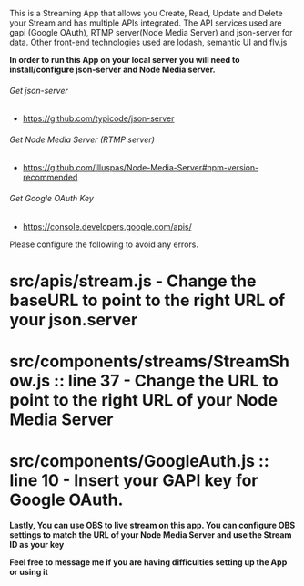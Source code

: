This is a Streaming App that allows you Create, Read, Update and Delete your Stream and has multiple APIs integrated. The API services used are gapi (Google OAuth), RTMP server(Node Media Server) and json-server for data. Other front-end technologies used are lodash, semantic UI and flv.js

**In order to run this App on your local server you will need to install/configure json-server and Node Media server.**

###### Get json-server

- https://github.com/typicode/json-server

###### Get Node Media Server (RTMP server)

- https://github.com/illuspas/Node-Media-Server#npm-version-recommended

###### Get Google OAuth Key

- https://console.developers.google.com/apis/

Please configure the following to avoid any errors.

# src/apis/stream.js - Change the baseURL to point to the right URL of your json.server

# src/components/streams/StreamShow.js :: line 37 - Change the URL to point to the right URL of your Node Media Server

# src/components/GoogleAuth.js :: line 10 - Insert your GAPI key for Google OAuth.

**Lastly, You can use OBS to live stream on this app. You can configure OBS settings to match the URL of your Node Media Server and use the Stream ID as your key**

**Feel free to message me if you are having difficulties setting up the App or using it**
